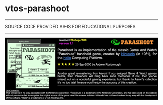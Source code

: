 # vtos-parashoot

----------------------------------------------------------------------------

 SOURCE CODE PROVIDED AS-IS FOR EDUCATIONAL PURPOSES

----------------------------------------------------------------------------

![parashoot info](images/parashoot-index.png)
